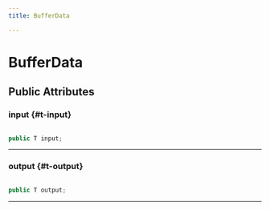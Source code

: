 ```yaml
---
title: BufferData

---
```


# BufferData










## Public Attributes

### input {#t-input}

```csharp

public T input;

```






-----------

### output {#t-output}

```csharp

public T output;

```






-----------


